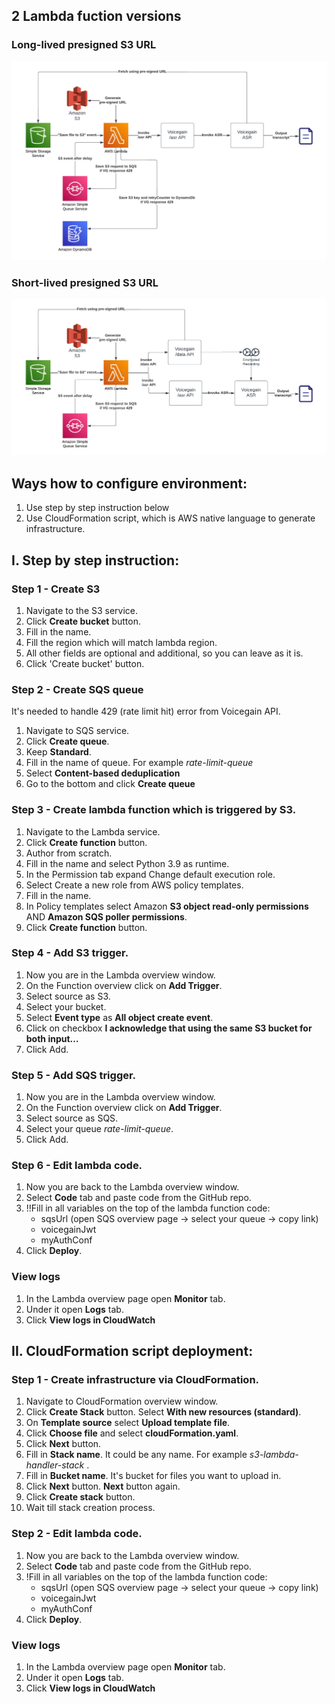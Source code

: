 ## 2 Lambda fuction versions

### Long-lived presigned S3 URL

![Long-lived presigned S3 URL](./S3_Lambda_handler_no_data_api.png)

### Short-lived presigned S3 URL

![Short-lived presigned S3 URL](./S3_Lambda_handler_with_data_api.png)


## Ways how to configure environment:
1. Use step by step instruction below
2. Use CloudFormation script, which is AWS native language to generate infrastructure.

## I. Step by step instruction:
### Step 1 - Create S3
1. Navigate to the S3 service.
2. Click **Create bucket** button.
3. Fill in the name.
4. Fill the region which will match lambda region.
5. All other fields are optional and additional, so you can leave as it is.
6. Click 'Create bucket' button.

### Step 2 - Create SQS queue
It's needed to handle 429 (rate limit hit) error from Voicegain API.
1. Navigate to SQS service.
2. Click **Create queue**.
3. Keep **Standard**.
4. Fill in the name of queue. For example _rate-limit-queue_
5. Select **Content-based deduplication**
6. Go to the bottom and click **Create queue**

### Step 3 - Create lambda function which is triggered by S3.
1. Navigate to the Lambda service.
2. Click **Create function** button.
3. Author from scratch.
4. Fill in the name and select Python 3.9 as runtime.
5. In the Permission tab expand Change default execution role.
6. Select Create a new role from AWS policy templates.
7. Fill in the name.
8. In Policy templates select Amazon **S3 object read-only permissions** AND **Amazon SQS poller permissions**.
9. Click **Create function** button.

### Step 4 - Add S3 trigger.
1. Now you are in the Lambda overview window.
2. On the Function overview click on **Add Trigger**.
3. Select source as S3.
4. Select your bucket.
5. Select **Event type** as **All object create event**.
6. Click on checkbox **I acknowledge that using the same S3 bucket for both input…**
7. Click Add.

### Step 5 - Add SQS trigger.
1. Now you are in the Lambda overview window.
2. On the Function overview click on **Add Trigger**.
3. Select source as SQS.
4. Select your queue _rate-limit-queue_.
5. Click Add.

### Step 6 - Edit lambda code.
1. Now you are back to the Lambda overview window.
2. Select **Code** tab and paste code from the GitHub repo.
3. !!Fill in all variables on the top of the lambda function code:
    - sqsUrl (open SQS overview page -> select your queue -> copy link)
    - voicegainJwt
    - myAuthConf
4. Click **Deploy**.

### View logs
1. In the Lambda overview page open **Monitor** tab.
2. Under it open **Logs** tab.
3. Click **View logs in CloudWatch**

## II. CloudFormation script deployment:

### Step 1 - Create infrastructure via CloudFormation.
1. Navigate to CloudFormation overview window.
2. Click **Create Stack** button. Select **With new resources (standard)**.
3. On **Template source** select **Upload template file**.
4. Click **Choose file** and select **cloudFormation.yaml**.
5. Click **Next** button.
6. Fill in **Stack name**. It could be any name. For example _s3-lambda-handler-stack_ .
7. Fill in **Bucket name**. It's bucket for files you want to upload in.
8. Click **Next** button. **Next** button again.
9. Click **Create stack** button.
10. Wait till stack creation process.

### Step 2 - Edit lambda code.
1. Now you are back to the Lambda overview window.
2. Select **Code** tab and paste code from the GitHub repo.
3. !Fill in all variables on the top of the lambda function code:
    - sqsUrl (open SQS overview page -> select your queue -> copy link)
    - voicegainJwt
    - myAuthConf
4. Click **Deploy**.

### View logs
1. In the Lambda overview page open **Monitor** tab.
2. Under it open **Logs** tab.
3. Click **View logs in CloudWatch**
